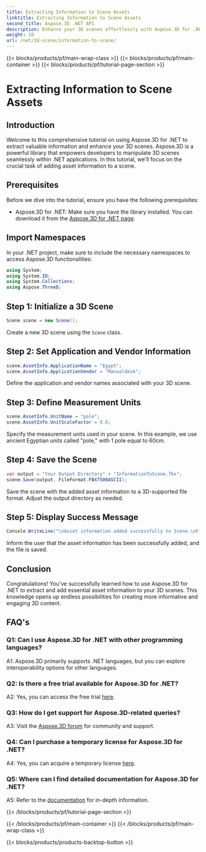 ```yaml
---
title: Extracting Information to Scene Assets
linktitle: Extracting Information to Scene Assets
second_title: Aspose.3D .NET API
description: Enhance your 3D scenes effortlessly with Aspose.3D for .NET. Learn to add valuable asset information step by step. Download now for a dynamic 3D experience.
weight: 10
url: /net/3d-scene/information-to-scene/
---
```


{{< blocks/products/pf/main-wrap-class >}}
{{< blocks/products/pf/main-container >}}
{{< blocks/products/pf/tutorial-page-section >}}

# Extracting Information to Scene Assets

## Introduction

Welcome to this comprehensive tutorial on using Aspose.3D for .NET to extract valuable information and enhance your 3D scenes. Aspose.3D is a powerful library that empowers developers to manipulate 3D scenes seamlessly within .NET applications. In this tutorial, we'll focus on the crucial task of adding asset information to a scene.

## Prerequisites

Before we dive into the tutorial, ensure you have the following prerequisites:

- Aspose.3D for .NET: Make sure you have the library installed. You can download it from the [Aspose.3D for .NET page](https://releases.aspose.com/3d/net/).

## Import Namespaces

In your .NET project, make sure to include the necessary namespaces to access Aspose.3D functionalities:

```csharp
using System;
using System.IO;
using System.Collections;
using Aspose.ThreeD;
```

## Step 1: Initialize a 3D Scene

```csharp
Scene scene = new Scene();
```

Create a new 3D scene using the `Scene` class.

## Step 2: Set Application and Vendor Information

```csharp
scene.AssetInfo.ApplicationName = "Egypt";
scene.AssetInfo.ApplicationVendor = "Manualdesk";
```

Define the application and vendor names associated with your 3D scene.

## Step 3: Define Measurement Units

```csharp
scene.AssetInfo.UnitName = "pole";
scene.AssetInfo.UnitScaleFactor = 0.6;
```

Specify the measurement units used in your scene. In this example, we use ancient Egyptian units called "pole," with 1 pole equal to 60cm.

## Step 4: Save the Scene

```csharp
var output = "Your Output Directory" + "InformationToScene.fbx";
scene.Save(output, FileFormat.FBX7500ASCII);
```

Save the scene with the added asset information to a 3D-supported file format. Adjust the output directory as needed.

## Step 5: Display Success Message

```csharp
Console.WriteLine("\nAsset information added successfully to Scene.\nFile saved at " + output);
```

Inform the user that the asset information has been successfully added, and the file is saved.

## Conclusion

Congratulations! You've successfully learned how to use Aspose.3D for .NET to extract and add essential asset information to your 3D scenes. This knowledge opens up endless possibilities for creating more informative and engaging 3D content.

## FAQ's

### Q1: Can I use Aspose.3D for .NET with other programming languages?

A1: Aspose.3D primarily supports .NET languages, but you can explore interoperability options for other languages.

### Q2: Is there a free trial available for Aspose.3D for .NET?

A2: Yes, you can access the free trial [here](https://releases.aspose.com/).

### Q3: How do I get support for Aspose.3D-related queries?

A3: Visit the [Aspose.3D forum](https://forum.aspose.com/c/3d/18) for community and support.

### Q4: Can I purchase a temporary license for Aspose.3D for .NET?

A4: Yes, you can acquire a temporary license [here](https://purchase.aspose.com/temporary-license/).

### Q5: Where can I find detailed documentation for Aspose.3D for .NET?

A5: Refer to the [documentation](https://reference.aspose.com/3d/net/) for in-depth information.

{{< /blocks/products/pf/tutorial-page-section >}}

{{< /blocks/products/pf/main-container >}}
{{< /blocks/products/pf/main-wrap-class >}}

{{< blocks/products/products-backtop-button >}}
